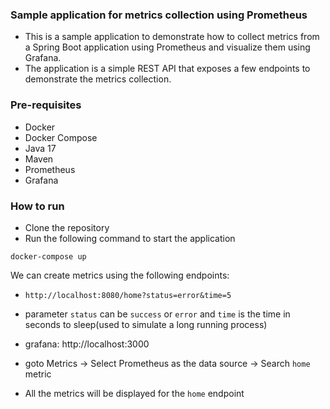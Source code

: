 ### Sample application for metrics collection using Prometheus
- This is a sample application to demonstrate how to collect metrics from a Spring Boot application using Prometheus and visualize them using Grafana. 
- The application is a simple REST API that exposes a few endpoints to demonstrate the metrics collection.

### Pre-requisites
- Docker
- Docker Compose
- Java 17
- Maven
- Prometheus
- Grafana

### How to run
- Clone the repository
- Run the following command to start the application
```
docker-compose up
```

We can create metrics using the following endpoints:
- `http://localhost:8080/home?status=error&time=5` 
- parameter `status` can be `success` or `error` and `time` is the time in seconds to sleep(used to simulate a long running process)

- grafana: http://localhost:3000
- goto Metrics -> Select Prometheus as the data source -> Search `home` metric 
- All the metrics will be displayed for the `home` endpoint